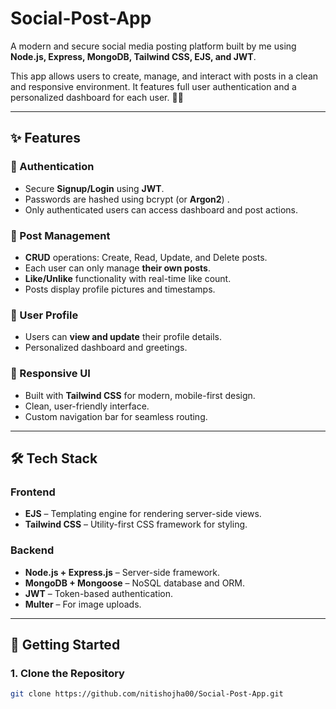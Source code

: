 # Social-Post-App

A modern and secure social media posting platform built by me using **Node.js, Express, MongoDB, Tailwind CSS, EJS, and JWT**.

This app allows users to create, manage, and interact with posts in a clean and responsive environment. It features full user authentication and a personalized dashboard for each user. 🔐🚀

---

## ✨ Features

### 🔐 Authentication
- Secure **Signup/Login** using **JWT**.
- Passwords are hashed using bcrypt (or **Argon2**) .
- Only authenticated users can access dashboard and post actions.

### 📝 Post Management
- **CRUD** operations: Create, Read, Update, and Delete posts.
- Each user can only manage **their own posts**.
- **Like/Unlike** functionality with real-time like count.
- Posts display profile pictures and timestamps.

### 👤 User Profile
- Users can **view and update** their profile details.
- Personalized dashboard and greetings.

### 🎨 Responsive UI
- Built with **Tailwind CSS** for modern, mobile-first design.
- Clean, user-friendly interface.
- Custom navigation bar for seamless routing.

---

## 🛠️ Tech Stack

### Frontend
- **EJS** – Templating engine for rendering server-side views.
- **Tailwind CSS** – Utility-first CSS framework for styling.

### Backend
- **Node.js + Express.js** – Server-side framework.
- **MongoDB + Mongoose** – NoSQL database and ORM.
- **JWT** – Token-based authentication.
- **Multer** – For image uploads.

---

## 🚀 Getting Started

### 1. Clone the Repository
```bash
git clone https://github.com/nitishojha00/Social-Post-App.git
